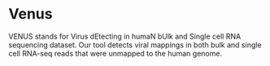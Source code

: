 # Venus
VENUS stands for Virus dEtecting in humaN bUlk and Single cell RNA sequencing dataset.
Our tool detects viral mappings in both bulk and single cell RNA-seq reads that were unmapped to the human genome.
